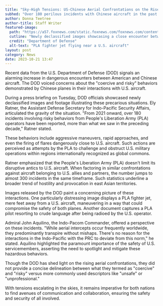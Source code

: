 ```yaml
---
title: "Sky-High Tensions: US-Chinese Aerial Confrontations on the Rise"
subhed: "Over 180 perilous incidents with Chinese aircraft in the past two years, as revealed by the U.S. Department of Defense."
author: Donna Teetree
author-title: Staff Writer
featured-image: 
  path: "https://a57.foxnews.com/static.foxnews.com/foxnews.com/content/uploads/2023/10/720/405/8074191-e1697633423286.jpg?ve=1&tl=1"
  cutline: "Newly declassified images showcasing a close encounter between a U.S. aircraft and a People's Liberation Army (PLA) fighter jet."
  credit: "Department of Defense"
  alt-text: "PLA fighter jet flying near a U.S. aircraft"
layout: post
category: News
date: 2023-10-21 13:47
---
```


Recent data from the U.S. Department of Defense (DOD) signals an alarming increase in dangerous encounters between American and Chinese aircraft. The DOD voiced concerns about the "coercive and risky" behaviors demonstrated by Chinese planes in their interactions with U.S. aircraft.

During a press briefing on Tuesday, DOD officials showcased newly declassified images and footage illustrating these precarious situations. Ely Ratner, the Assistant Defense Secretary for Indo-Pacific Security Affairs, articulated the gravity of the situation. "From 2021 onward, over 180 incidents involving risky behaviors from People's Liberation Army (PLA) operators have been reported, more than what we saw in the preceding decade," Ratner stated.

These behaviors include aggressive maneuvers, rapid approaches, and even the firing of flares dangerously close to U.S. aircraft. Such actions are perceived as attempts by the PLA to challenge and obstruct U.S. military operations within regions internationally recognized as global commons.

Ratner emphasized that the People's Liberation Army (PLA) doesn't limit its disruptive antics to U.S. aircraft. When factoring in similar confrontations against aircraft belonging to U.S. allies and partners, the number jumps to almost 300 incidents in the same timeframe. Such statistics underline a broader trend of hostility and provocation in east Asian territories.

Images released by the DOD paint a concerning picture of these interactions. One particularly distressing image displays a PLA fighter jet, mere feet away from a U.S. aircraft, maneuvering in a way that could compromise the safety of both planes. Another document captures a PLA pilot resorting to crude language after being radioed by the U.S. operator.

Admiral John Aquilino, the Indo-Pacom Commander, offered a perspective on these incidents. "While aerial intercepts occur frequently worldwide, they predominantly transpire without mishaps. There's no reason for the interactions in the Indo-Pacific with the PRC to deviate from this norm," he stated. Aquilino highlighted the paramount importance of the safety of U.S. servicemembers, asserting the need to spotlight and mitigate these hazardous behaviors.

Though the DOD has shed light on the rising aerial confrontations, they did not provide a concise delineation between what they termed as "coercive" and "risky" versus more commonly used descriptors like "unsafe" or "unprofessional."

With tensions escalating in the skies, it remains imperative for both nations to find avenues of communication and collaboration, ensuring the safety and security of all involved.
